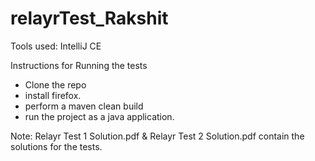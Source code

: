 # relayrTest_Rakshit

Tools used:
IntelliJ CE 

Instructions for Running the tests

 - Clone the repo
 - install firefox.
 - perform a maven clean build
 - run the project as a java application.


Note: Relayr Test 1 Solution.pdf & Relayr Test 2 Solution.pdf contain the solutions for the tests.
